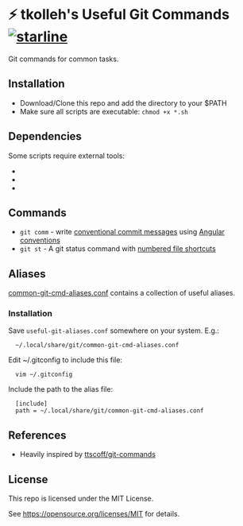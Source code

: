 # ⚡️ tkolleh's Useful Git Commands [![starline](https://starlines.qoo.monster/assets/tkolleh/git-commands)](https://github.com/qoomon/starline)

Git commands for common tasks.

## Installation

* Download/Clone this repo and add the directory to your $PATH
* Make sure all scripts are executable: `chmod +x *.sh`

## Dependencies

Some scripts require external tools:

- [gum]: https://github.com/charmbracelet/gum
- [fzf]: https://github.com/junegunn/fzf
- [gh]: https://cli.github.com/

## Commands

- `git comm` - write [conventional commit messages](https://www.conventionalcommits.org/en/v1.0.0/#summary) using [Angular conventions](https://github.com/angular/angular/blob/22b96b9/CONTRIBUTING.md#type)
- `git st` - A git status command with [numbered file shortcuts](https://github.com/mroth/scmpuff)

## Aliases

[common-git-cmd-aliases.conf](common-git-cmd-aliases.conf) contains a collection of useful aliases.

### Installation

Save `useful-git-aliases.conf` somewhere on your system. E.g.:

```
  ~/.local/share/git/common-git-cmd-aliases.conf
```

Edit ~/.gitconfig to include this file:

```
  vim ~/.gitconfig
```

Include the path to the alias file:

```
  [include]
  path = ~/.local/share/git/common-git-cmd-aliases.conf
```


## References

* Heavily inspired by [ttscoff/git-commands](https://github.com/ttscoff/git-commands)

## License

This repo is licensed under the MIT License.

See <https://opensource.org/licenses/MIT> for details.
